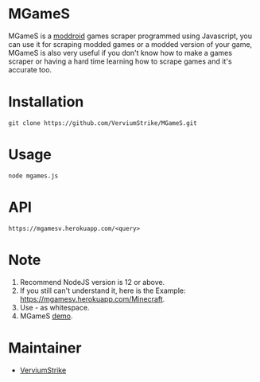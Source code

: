 
# MGameS
MGameS is a [moddroid](https://moddroid.com/) games scraper programmed using Javascript, you can use it for scraping modded games or a modded version of your game, MGameS is also very useful if you don't know how to make a games scraper or having a hard time learning how to scrape games and it's accurate too.

# Installation

    git clone https://github.com/VerviumStrike/MGameS.git

# Usage

    node mgames.js

# API

    https://mgamesv.herokuapp.com/<query>

# Note

 1. Recommend NodeJS version is 12 or above.
 2. If you still can't understand it, here is the Example: https://mgamesv.herokuapp.com/Minecraft.
 3. Use - as whitespace.
 4. MGameS [demo](https://mgamesv.herokuapp.com/).

# Maintainer

 - [VerviumStrike](https://github.com/VerviumStrike)
